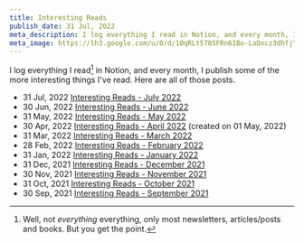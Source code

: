 ```yaml
---
title: Interesting Reads
publish_date: 31 Jul, 2022
meta_description: I log everything I read in Notion, and every month, I publish some of the more interesting things I've read. Here are all of those posts.
meta_image: https://lh3.google.com/u/0/d/10qRLt5785FRn6IBo-LaDxcz3dhfjYtaK=w2880-h1528-iv1
---
```


I log everything I read[^1] in Notion, and every month, I publish some of the more interesting things I've read. Here are all of those posts.

- <time>31 Jul, 2022</time> [Interesting Reads - July 2022](/blog/interesting-reads-july-2022)
- <time>30 Jun, 2022</time> [Interesting Reads - June 2022](/blog/interesting-reads-june-2022)
- <time>31 May, 2022</time> [Interesting Reads - May 2022](/blog/interesting-reads-may-2022)
- <time>30 Apr, 2022</time> [Interesting Reads - April 2022](/blog/interesting-reads-april-2022) (created on 01 May, 2022)
- <time>31 Mar, 2022</time> [Interesting Reads - March 2022](/blog/interesting-reads-march-2022)
- <time>28 Feb, 2022</time> [Interesting Reads - February 2022](/blog/interesting-reads-february-2022)
- <time>31 Jan, 2022</time> [Interesting Reads - January 2022](/blog/interesting-reads-january-2022)
- <time>31 Dec, 2021</time> [Interesting Reads - December 2021](/blog/interesting-reads-december-2021)
- <time>30 Nov, 2021</time> [Interesting Reads - November 2021](/blog/interesting-reads-november-2021)
- <time>31 Oct, 2021</time> [Interesting Reads - October 2021](/blog/interesting-reads-october-2021)
- <time>30 Sep, 2021</time> [Interesting Reads - September 2021](/blog/interesting-reads-september-2021)

[^1]: Well, not _everything_ everything, only most newsletters, articles/posts and books. But you get the point.
